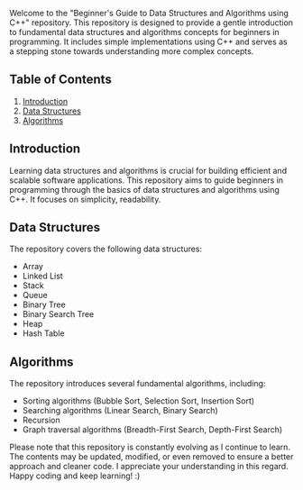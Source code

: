 
Welcome to the "Beginner's Guide to Data Structures and Algorithms using C++" repository. This repository is designed to provide a gentle introduction to fundamental data structures and algorithms concepts for beginners in programming. It includes simple implementations using C++ and serves as a stepping stone towards understanding more complex concepts.

## Table of Contents

1. [Introduction](#introduction)
2. [Data Structures](#data-structures)
3. [Algorithms](#algorithms)


## Introduction

Learning data structures and algorithms is crucial for building efficient and scalable software applications. This repository aims to guide beginners in programming through the basics of data structures and algorithms using C++. It focuses on simplicity, readability.


## Data Structures

The repository covers the following data structures:

- Array
- Linked List
- Stack
- Queue
- Binary Tree
- Binary Search Tree
- Heap
- Hash Table


## Algorithms

The repository introduces several fundamental algorithms, including:

- Sorting algorithms (Bubble Sort, Selection Sort, Insertion Sort)
- Searching algorithms (Linear Search, Binary Search)
- Recursion
- Graph traversal algorithms (Breadth-First Search, Depth-First Search)

Please note that this repository is constantly evolving as I continue to learn. The contents may be updated, modified, or even removed to ensure a better approach and cleaner code. I appreciate your understanding in this regard. Happy coding and keep learning! :)

